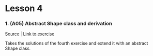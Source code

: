# Lesson 4

### 1. (A05) Abstract Shape class and derivation
[Source](./A05_abstract_shapes/) | [Link to exercise](http://fsr.github.io/csharp-lessons/exercises/A05_abstract_shapes.html)

Takes the solutions of the fourth exercise and extend it with an abstract Shape class.